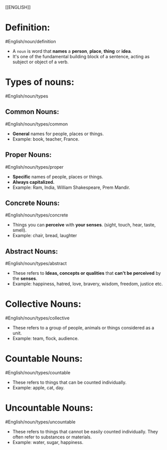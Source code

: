 [[ENGLISH]]

# Definition:
#English/noun/definition
- A `noun` is word that **names** a **person**,  **place**, **thing** or **idea**.
- It's one of the fundamental building block of a sentence, acting as subject or object of a verb.

# Types of nouns:
#English/noun/types

## Common Nouns:
#English/noun/types/common
- **General** names for people, places or things.
- Example:  book, teacher, France.

## Proper Nouns: 
#English/noun/types/proper
- **Specific** names of people, places or things. 
- **Always capitalized.**
- Example: Ram, India, William Shakespeare, Prem Mandir.

## Concrete Nouns:
#English/noun/types/concrete
- Things you can **perceive** with **your senses**. (sight, touch, hear, taste, smell).
- Example: chair, bread, laughter

## Abstract Nouns:
#English/noun/types/abstract
- These refers to **Ideas, concepts or qualities** that **can't be perceived** by the **senses**.
- Example: happiness, hatred, love, bravery, wisdom, freedom, justice etc.

# Collective Nouns:
#English/noun/types/collective
- These refers to a group of people, animals or things considered as a unit.
- Example: team, flock, audience.

# Countable Nouns:
#English/noun/types/countable
- These refers to things that can be counted individually. 
- Example: apple, cat, day.

# Uncountable Nouns:
#English/noun/types/uncountable
- These refers to things that cannot be easily counted individually. They often refer to substances or materials.
- Example: water, sugar, happiness.